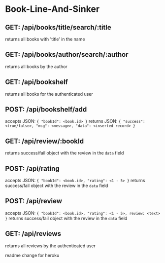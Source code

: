 # Book-Line-And-Sinker

## GET: /api/books/title/search/:title
returns all books with 'title' in the name

## GET: /api/books/author/search/:author
returns all books by the author

## GET: /api/bookshelf
returns all books for the authenticated user

## POST: /api/bookshelf/add
accepts JSON: `{ "bookId": <book.id> }`
returns JSON: `{ "success": <true/false>, "msg": <message>, "data": <inserted record> }`

## GET: /api/review/:bookId
returns success/fail object with the review in the `data` field

## POST: /api/rating
accepts JSON: `{ "bookId": <book.id>, "rating": <1 - 5> }`
returns success/fail object with the review in the `data` field

## POST: /api/review
accepts JSON: `{ "bookId": <book.id>, "rating": <1 - 5>, review: <text> }`
returns success/fail object with the review in the `data` field

## GET: /api/reviews
returns all reviews by the authenticated user

readme change for heroku